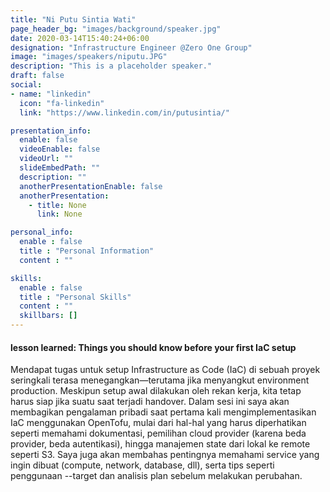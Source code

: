 ```yaml
---
title: "Ni Putu Sintia Wati"
page_header_bg: "images/background/speaker.jpg"
date: 2020-03-14T15:40:24+06:00
designation: "Infrastructure Engineer @Zero One Group"
image: "images/speakers/niputu.JPG"
description: "This is a placeholder speaker."
draft: false
social:
- name: "linkedin"
  icon: "fa-linkedin"
  link: "https://www.linkedin.com/in/putusintia/"

presentation_info:
  enable: false
  videoEnable: false
  videoUrl: ""
  slideEmbedPath: ""
  description: ""
  anotherPresentationEnable: false
  anotherPresentation:
    - title: None
      link: None

personal_info:
  enable : false
  title : "Personal Information"
  content : ""

skills:
  enable : false
  title : "Personal Skills"
  content : ""
  skillbars: []
---
```


#### lesson learned: Things you should know before your first IaC setup

Mendapat tugas untuk setup Infrastructure as Code (IaC) di sebuah proyek seringkali terasa menegangkan—terutama jika menyangkut environment production. Meskipun setup awal dilakukan oleh rekan kerja, kita tetap harus siap jika suatu saat terjadi handover. Dalam sesi ini saya akan membagikan pengalaman pribadi saat pertama kali mengimplementasikan IaC menggunakan OpenTofu, mulai dari hal-hal yang harus diperhatikan seperti memahami dokumentasi, pemilihan cloud provider (karena beda provider, beda autentikasi), hingga manajemen state dari lokal ke remote seperti S3. Saya juga akan membahas pentingnya memahami service yang ingin dibuat (compute, network, database, dll), serta tips seperti penggunaan --target dan analisis plan sebelum melakukan perubahan.
